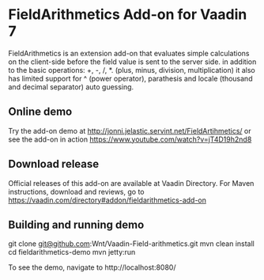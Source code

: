 # FieldArithmetics Add-on for Vaadin 7

FieldArithmetics is an extension add-on that evaluates simple calculations on the client-side before the field value is sent to the server side. in addition to the basic operations: +, -, /, *. (plus, minus, division, multiplication) it also has limited support for ^ (power operator), parathesis and locale (thousand and decimal separator) auto guessing.

## Online demo

Try the add-on demo at http://jonni.jelastic.servint.net/FieldArtihmetics/ or see the add-on in action https://www.youtube.com/watch?v=jT4D19h2nd8

## Download release

Official releases of this add-on are available at Vaadin Directory. For Maven instructions, download and reviews, go to https://vaadin.com/directory#addon/fieldarithmetics-add-on

## Building and running demo

git clone git@github.com:Wnt/Vaadin-Field-arithmetics.git
mvn clean install
cd fieldarithmetics-demo
mvn jetty:run

To see the demo, navigate to http://localhost:8080/
